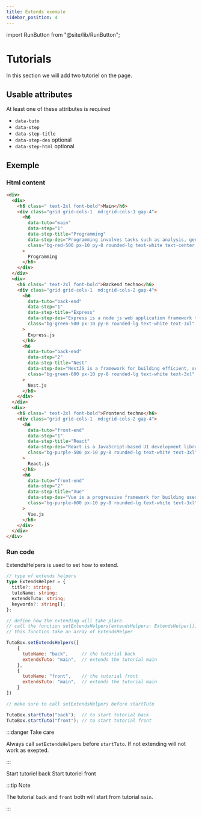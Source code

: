 ```yaml
---
title: Extends exemple
sidebar_position: 4
---
```


import RunButton from "@site/lib/RunButton";

# Tutorials

In this section we will add two tutoriel on the page.

## Usable attributes

At least one of these attributes is required

- `data-tuto`
- `data-step`
- `data-step-title`
- `data-step-des` optional
- `data-step-html` optional

## Exemple

### Html content

```html live
<div>
  <div>
    <h6 class=" text-2xl font-bold">Main</h6>
    <div class="grid grid-cols-1  md:grid-cols-1 gap-4">
      <h6
        data-tuto="main"
        data-step="1"
        data-step-title="Programming"
        data-step-des="Programming involves tasks such as analysis, generating algorithms, profiling algorithms' accuracy and resource consumption, and the implementation of ..."
        class="bg-red-500 px-10 py-8 rounded-lg text-white text-center text-3xl"
      >
        Programming
      </h6>
    </div>
  </div>
  <div>
    <h6 class=" text-2xl font-bold">Backend techno</h6>
    <div class="grid grid-cols-1  md:grid-cols-2 gap-4">
      <h6
        data-tuto="back-end"
        data-step="1"
        data-step-title="Express"
        data-step-des="Express is a node js web application framework that provides broad features for building web and mobile applications. It is used to build a ..."
        class="bg-green-500 px-10 py-8 rounded-lg text-white text-3xl"
      >
        Express.js
      </h6>
      <h6
        data-tuto="back-end"
        data-step="2"
        data-step-title="Nest"
        data-step-des="NestJS is a framework for building efficient, scalable Node.js web applications. It uses modern JavaScript, is built with TypeScript and combines elements ..."
        class="bg-green-600 px-10 py-8 rounded-lg text-white text-3xl"
      >
        Nest.js
      </h6>
    </div>
  </div>
  <div>
    <h6 class=" text-2xl font-bold">Frontend techno</h6>
    <div class="grid grid-cols-1  md:grid-cols-2 gap-4">
      <h6
        data-tuto="front-end"
        data-step="1"
        data-step-title="React"
        data-step-des="React is a JavaScript-based UI development library. Facebook and an open-source developer community run it. Although React is a library ..."
        class="bg-purple-500 px-10 py-8 rounded-lg text-white text-3xl"
      >
        React.js
      </h6>
      <h6
        data-tuto="front-end"
        data-step="2"
        data-step-title="Vue"
        data-step-des="Vue is a progressive framework for building user interfaces. It is designed from the ground up to be incrementally adoptable, ..."
        class="bg-purple-600 px-10 py-8 rounded-lg text-white text-3xl"
      >
        Vue.js
      </h6>
    </div>
  </div>
</div>
```

### Run code

ExtendsHelpers is used to set how to extend.

```ts
// type of extends helpers
type ExtendsHelper = {
  title?: string;
  tutoName: string;
  extendsTuto: string;
  keywords?: string[];
};
```

```js
// define how the extending will take place.
// call the function setExtendsHelpers(extendsHelpers: ExtendsHelper[])
// this function take an array of ExtendsHelper

TutoBox.setExtendsHelpers([
    {
      tutoName: "back",     // the tutorial back
      extendsTuto: "main",  // extends the tutorial main
    },
    {
      tutoName: "front",    // the tutorial front
      extendsTuto: "main",  // extends the tutorial main
    }
])

// make sure to call setExtendsHelpers before startTuto

TutoBox.startTuto("back");  // to start tutorial back
TutoBox.startTuto("front"); // to start tutorial front
```

:::danger Take care

Always call `setExtendsHelpers` before `startTuto`. If not extending will not work as exepted.

:::

<div class="flex grid-cols-2 my-4 gap-5">
    <RunButton extendsTuto="main" tutoName="back" >Start tutoriel back</RunButton>
    <RunButton extendsTuto="main" tutoName="front" >Start tutoriel front</RunButton>
</div>

:::tip Note

The tutorial `back` and `front` both will start from tutorial `main`.

:::
